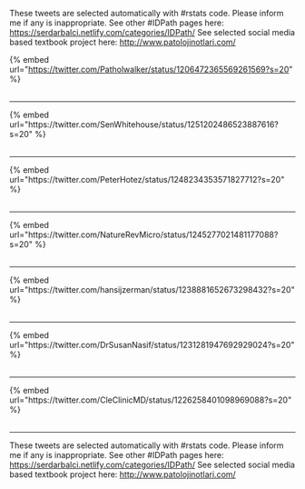 

These tweets are selected automatically with #rstats code. Please inform me if any is inappropriate.
See other #IDPath pages here: https://serdarbalci.netlify.com/categories/IDPath/ 
See selected social media based textbook project here: http://www.patolojinotlari.com/

{% embed url="https://twitter.com/Patholwalker/status/1206472365569261569?s=20" %}<br>
<br>
<hr>
{% embed url="https://twitter.com/SenWhitehouse/status/1251202486523887616?s=20" %}<br>
<br>
<hr>
{% embed url="https://twitter.com/PeterHotez/status/1248234353571827712?s=20" %}<br>
<br>
<hr>
{% embed url="https://twitter.com/NatureRevMicro/status/1245277021481177088?s=20" %}<br>
<br>
<hr>
{% embed url="https://twitter.com/hansijzerman/status/1238881652673298432?s=20" %}<br>
<br>
<hr>
{% embed url="https://twitter.com/DrSusanNasif/status/1231281947692929024?s=20" %}<br>
<br>
<hr>
{% embed url="https://twitter.com/CleClinicMD/status/1226258401098969088?s=20" %}<br>
<br>
<hr>


These tweets are selected automatically with #rstats code. Please inform me if any is inappropriate.
See other #IDPath pages here: https://serdarbalci.netlify.com/categories/IDPath/ 
See selected social media based textbook project here: http://www.patolojinotlari.com/
